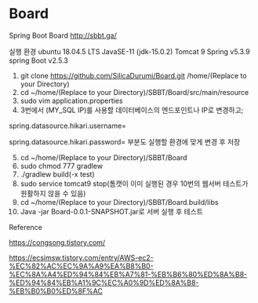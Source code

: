 # Board
 Spring Boot Board
http://sbbt.ga/

실행 환경
ubuntu 18.04.5 LTS
JavaSE-11 (jdk-15.0.2)
Tomcat 9
Spring v5.3.9
spring Boot v2.5.3


1. git clone https://github.com/SilicaDurumi/Board.git /home/(Replace to your Directory)
2. cd ~/home/(Replace to your Directory)/SBBT/Board/src/main/resource
3. sudo vim application.properties 
4. 3번에서 (MY_SQL IP)를 사용할 데이터베이스의 엔드포인트나 IP로 변경하고;

spring.datasource.hikari.username= 

spring.datasource.hikari.password= 부분도 실행할 환경에 맞게 변경 후 저장

5. cd ~/home/(Replace to your Directory)/SBBT/Board
6. sudo chmod 777 gradlew
7. ./gradlew build(-x test)
8. sudo service tomcat9 stop(톰캣이 이미 실행된 경우 10번의 웹서버 테스트가 원활하지 않을 수 있음)
9. cd ~/home/(Replace to your Directory)/SBBT/Board.build/libs
10. Java -jar Board-0.0.1-SNAPSHOT.jar로 서버 실행 후 테스트




Reference 

https://congsong.tistory.com/

https://ecsimsw.tistory.com/entry/AWS-ec2-%EC%82%AC%EC%9A%A9%EA%B8%B0-%EC%8A%A4%ED%94%84%EB%A7%81-%EB%B6%80%ED%8A%B8-%ED%94%84%EB%A1%9C%EC%A0%9D%ED%8A%B8-%EB%B0%B0%ED%8F%AC

